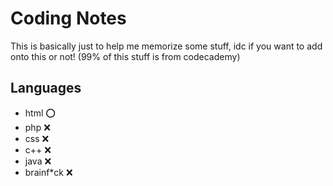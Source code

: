 # Coding Notes
This is basically just to help me memorize some stuff, idc if you want to add onto this or not! (99% of this stuff is from codecademy)
## Languages
- html ⭕️
- php ❌
- css ❌
- c++ ❌
- java ❌
- brainf*ck ❌
